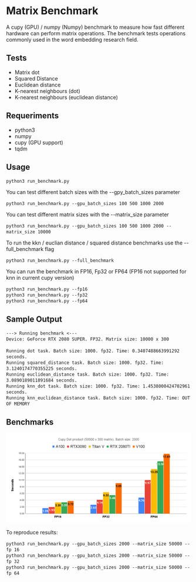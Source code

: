 # Matrix Benchmark

A cupy (GPU) / numpy (Numpy) benchmark to measure how fast different hardware can perform matrix operations. The benchmark tests operations commonly used in the word embedding research field. 

## Tests
* Matrix dot
* Squared Distance
* Euclidean distance
* K-nearest neighbours (dot)
* K-nearest neighbours (euclidean distance)

## Requeriments
* python3
* numpy
* cupy (GPU support)
* tqdm 

## Usage
```
python3 run_benchmark.py
```
You can test different batch sizes with the --gpy_batch_sizes parameter
```
python3 run_benchmark.py --gpu_batch_sizes 100 500 1000 2000
```

You can test different matrix sizes with the --matrix_size parameter

```
python3 run_benchmark.py --gpu_batch_sizes 100 500 1000 2000 --matrix_size 10000
```

To run the kkn / euclian distance / squared distance benchmarks use the --full_benchmark flag

```
python3 run_benchmark.py --full_benchmark
```

You can run the benchmark in FP16, Fp32 or FP64 (FP16 not supported for knn in current cupy version)

```
python3 run_benchmark.py --fp16
python3 run_benchmark.py --fp32
python3 run_benchmark.py --fp64
```

## Sample Output
```
---> Running benchmark <---
Device: GeForce RTX 2080 SUPER. FP32. Matrix size: 10000 x 300

Running dot task. Batch size: 1000. fp32. Time: 0.3407488663991292 seconds.
Running squared_distance task. Batch size: 1000. fp32. Time: 3.1240174770355225 seconds.
Running euclidean_distance task. Batch size: 1000. fp32. Time: 3.0890189011891684 seconds.
Running knn_dot task. Batch size: 1000. fp32. Time: 1.4538000424702961 seconds.
Running knn_euclidean_distance task. Batch size: 1000. fp32. Time: OUT OF MEMORY
```

## Benchmarks

![alt text](Results.png "Benchmarks")

To reproduce results:
```
python3 run_benchmark.py --gpu_batch_sizes 2000 --matrix_size 50000 --fp 16
python3 run_benchmark.py --gpu_batch_sizes 2000 --matrix_size 50000 --fp 32
python3 run_benchmark.py --gpu_batch_sizes 2000 --matrix_size 50000 --fp 64
```
